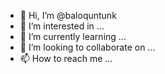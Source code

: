 - 👋 Hi, I’m @baloquntunk
- 👀 I’m interested in ...
- 🌱 I’m currently learning ...
- 💞️ I’m looking to collaborate on ...
- 📫 How to reach me ...

<!---
baloquntunk/baloquntunk is a ✨ special ✨ repository because its `README.md` (this file) appears on your GitHub profile.
You can click the Preview link to take a look at your changes.
claim
